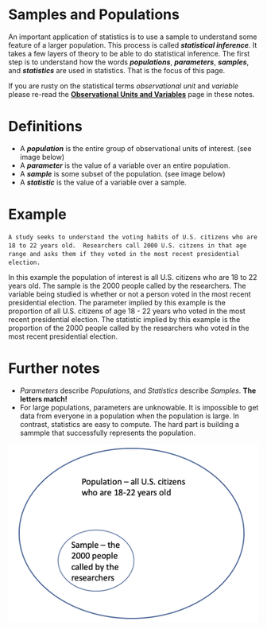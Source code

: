 # Samples and Populations

An important application of statistics is to use a sample to understand some feature of a larger population.  This process is called ***statistical inference***.  It takes a few layers of theory to be able to do statistical inference.  The first step is to understand how the words ***populations***, ***parameters***, ***samples***, and ***statistics*** are used in statistics.  That is the focus of this page.

If you are rusty on the statistical terms *observational unit* and *variable* please re-read the [**Observational Units and Variables**](https://github.com/PeterDrake/liber_pythonis/blob/master/level_i/markdown/quant_cat.md) page in these notes.

# Definitions
* A ***population*** is the entire group of observational units of interest.  (see image below)
* A ***parameter*** is the value of a variable over an entire population.
* A ***sample*** is some subset of the population.  (see image below)
* A ***statistic*** is the value of a variable over a sample.

# Example
`A study seeks to understand the voting habits of U.S. citizens who are 18 to 22 years old.  Researchers call 2000 U.S. citzens in that age range and asks them if they voted in the most recent presidential election.`

In this example the population of interest is all U.S. citizens who are 18 to 22 years old.  The sample is the 2000 people called by the researchers.  The variable being studied is whether or not a person voted in the most recent presidential election. The parameter implied by this example is the proportion of all U.S. citizens of age 18 - 22 years who voted in the most recent presidential election.   The statistic implied by this example is the proportion of the 2000 people called by the researchers who voted in the most recent presidential election.

# Further notes

* *Parameters* describe *Populations*, and *Statistics* describe *Samples*.  **The letters match!**
* For large populations, parameters are unknowable.  It is impossible to get data from everyone in a population when the population is large. In contrast, statistics are easy to compute.  The hard part is building a sammple that successfully represents the population.

![Venn diagram showing sample inside of population](../images/samppop.png)
